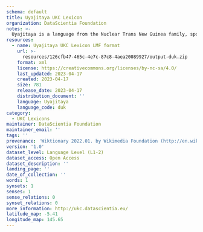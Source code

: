 ```yaml
---
schema: default
title: Uyajitaya UKC Lexicon
organization: DataScientia Foundation
notes: >-
  Uyajitaya is a language from the Nuclear Trans New Guinea family, spoken in Oceania. The UKC Lexicon of Uyajitaya is represented as a lexico-semantic network. It consists of words, word senses, synsets, as well as sense-level and synset-level relationships.
resources:
  - name: Uyajitaya UKC Lexicon LMF format
    url: >-
      resources/126cfb47-465c-4e7c-87c8-4aea20089927/output-duk.zip
    format: xml
    license: https://creativecommons.org/licenses/by-nc-sa/4.0/
    last_updated: 2023-04-17
    created: 2023-04-17
    size: 781
    release_date: 2023-04-17
    distribution_document: ''
    language: Uyajitaya
    language_code: duk
category:
  - UKC Lexicons
maintainer: DataScientia Foundation
maintainer_email: ''
tags: ''
provenance: 'Wiktionary 2022.01. by Wikimedia Foundation (http://en.wiktionary.org); Princeton WordNet 2.1 by Princeton University (https://wordnet.princeton.edu)'
version: '1.0'
dataset_level: Language Level (L1-2)
dataset_access: Open Access
dataset_description: ''
landing_page: ''
date_of_collection: ''
words: 1
synsets: 1
senses: 1
sense_relations: 0
synset_relations: 0
more_information: http://ukc.datascientia.eu/
latitude_map: -5.41
longitude_map: 145.65
---
```

